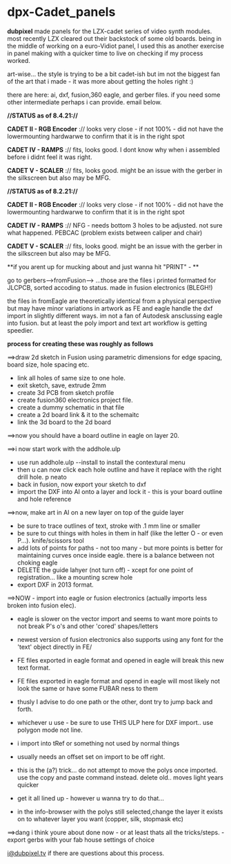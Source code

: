 # dpx-Cadet_panels
**dubpixel** made panels for the LZX-cadet series of video synth modules.
most recently LZX cleared out their backstock of some old boards.
being in the middle of working on a euro-Vidiot panel, I used this as another exercise in panel making with a quicker time to live on checking if my process worked.

art-wise...
the style is trying to be a bit cadet-ish but im not the biggest fan of the art that i made - it was more about getting the holes right :)

there are here:
ai, dxf, fusion,360 eagle, and gerber files.
if you need some other intermediate perhaps i can provide. email below.


**//STATUS as of 8.4.21://**

**CADET II  - RGB Encoder** :// looks very close -  if not 100% - did not have the lowermounting hardwarwe to confirm that it is in the right spot

**CADET IV - RAMPS** :// fits, looks good. I dont know why when i assembled before i didnt feel it was right. 

**CADET V - SCALER** :// fits, looks good. might be an issue with the gerber in the silkscreen but also may be MFG. 


**//STATUS as of 8.2.21://**

**CADET II  - RGB Encoder** :// looks very close -  if not 100% - did not have the lowermounting hardwarwe to confirm that it is in the right spot

**CADET IV - RAMPS** :// NFG - needs bottom 3 holes to be adjusted. not sure what happened. PEBCAC (problem exists between caliper and chair)

**CADET V - SCALER** :// fits, looks good. might be an issue with the gerber in the silkscreen but also may be MFG. 





**if you arent up for mucking about and just wanna hit "PRINT" - **

go to gerbers-->fromFusion--> ...those are the files i printed formatted for JLCPCB, sorted accoding to status. made in fusion electronics (BLEGH!)

the files in fromEagle are theoretically identical from a physical perspective but may have minor variations in artwork as FE and eagle handle the dxf import in slightly different ways.
im not a fan of Autodesk ansclussing eagle into fusion.
but at least the poly import and text art workflow is getting speedier.


****process for creating these was roughly as follows****

==>draw 2d sketch in Fusion using parametric dimensions for edge spacing, board size, hole spacing etc.
- link all holes of same size to one hole.
- exit sketch, save, extrude 2mm
- create 3d PCB from sketch profile
- create fusion360 electronics project file.
- create a dummy schematic in that file
- create a 2d board link & it to the schemaitc
- link the 3d board to the 2d board

==>now you should have a board outline in eagle on layer 20. 

==>i now start work with the addhole.ulp
- use run addhole.ulp --install to install the contextural menu
- then u can now click each hole outline and have it replace with the right drill hole. p neato
- back in fusion, now export your sketch to dxf
- import the DXF into AI onto a layer and lock it - this is your board outline and hole reference

==>now, make art in AI  on a new layer on top of the guide layer
- be sure to trace outlines of text, stroke with .1 mm line or smaller
- be sure to cut things with holes in them in half (like the letter O  - or even P...). knife/scissors tool
- add lots of points for paths  - not too many - but more points is better for maintaining curves once inside eagle. there is a balance between not choking eagle
- DELETE the guide lahyer (not turn off) - xcept for one point of registration... like a mounting screw hole
- export DXF in 2013 format. 

==>NOW - import into eagle or fusion electronics (actually imports less broken into fusion elec).
 - eagle is slower on the vector import and seems to want more points to not break P's o's and other 'cored' shapes/letters
 - newest version of fusion electronics also supports using any font for the 'text' object directly in FE/
 - FE files exported in eagle format and opened in eagle will break this new text format.
 - FE files exported in eagle format and opend in eagle will most likely not look the same or have some FUBAR ness to them
 - thusly I advise to do one path or the other, dont try to jump back and forth.
 - whichever u use - be sure to use THIS ULP here for DXF import.. use polygon mode not line.

- i import into tRef or something not used by normal things 
- usually needs an offset set on import to be off right.
- this is the (a?) trick... do not attempt to move the polys once imported. use the copy and paste command instead. delete old.. moves light years quicker
- get it all lined up - however u wanna try to do that...
- in the info-browser with the polys still selected,change the layer it exists on to whatever layer you want (copper, silk, stopmask etc)

==>dang i think youre about done now - or at least thats all the tricks/steps.
-export gerbs with your fab house settings of choice

i@dubpixel.tv if there are questions about this process.
